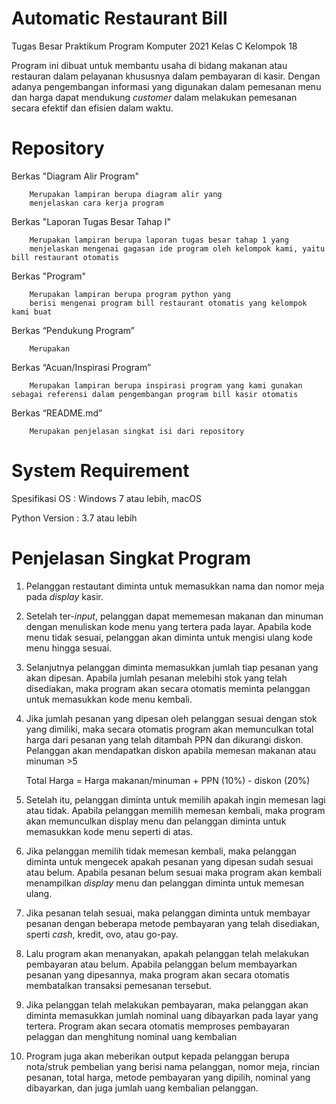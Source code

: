 # Automatic Restaurant Bill
Tugas Besar Praktikum Program Komputer 2021 Kelas C Kelompok  18

Program ini dibuat untuk membantu usaha di bidang makanan atau restauran dalam pelayanan khususnya dalam pembayaran di kasir. Dengan adanya pengembangan informasi yang digunakan dalam pemesanan menu dan harga dapat mendukung _customer_ dalam melakukan pemesanan secara efektif dan efisien dalam waktu.


# Repository

Berkas "Diagram Alir Program"
    
        Merupakan lampiran berupa diagram alir yang 
        menjelaskan cara kerja program

Berkas "Laporan Tugas Besar Tahap I"

        Merupakan lampiran berupa laporan tugas besar tahap 1 yang
        menjelaskan mengenai gagasan ide program oleh kelompok kami, yaitu bill restaurant otomatis 
        
Berkas "Program"
        
        Merupakan lampiran berupa program python yang
        berisi mengenai program bill restaurant otomatis yang kelompok kami buat
        
Berkas “Pendukung Program”

	    Merupakan
        
Berkas “Acuan/Inspirasi Program”

	    Merupakan lampiran berupa inspirasi program yang kami gunakan sebagai referensi dalam pengembangan program bill kasir otomatis
        
Berkas “README.md”

	    Merupakan penjelasan singkat isi dari repository
        
        
# System Requirement


Spesifikasi OS : Windows 7 atau lebih, macOS


Python Version : 3.7 atau lebih


# Penjelasan Singkat Program


1. Pelanggan restautant diminta untuk memasukkan nama dan nomor meja pada _display_ kasir.
   
2. Setelah ter-_input_, pelanggan dapat mememesan makanan dan minuman dengan menuliskan kode menu yang tertera pada layar.
   Apabila kode menu tidak sesuai, pelanggan akan diminta untuk mengisi ulang kode menu hingga sesuai.
   
3. Selanjutnya pelanggan diminta memasukkan jumlah tiap pesanan yang akan dipesan.
   Apabila jumlah pesanan melebihi stok yang telah disediakan, maka program akan secara otomatis meminta pelanggan untuk memasukkan kode menu kembali.

4. Jika jumlah pesanan yang dipesan oleh pelanggan sesuai dengan stok yang dimiliki, maka secara otomatis program akan memunculkan total harga dari pesanan yang telah ditambah PPN dan dikurangi diskon.
   Pelanggan akan mendapatkan diskon apabila memesan makanan atau minuman >5
        
	Total Harga = Harga makanan/minuman  + PPN (10%)  - diskon  (20%)

5. Setelah itu, pelanggan diminta untuk memilih apakah ingin memesan lagi atau tidak.
   Apabila pelanggan memilih memesan kembali, maka program akan memunculkan display menu dan pelanggan diminta untuk memasukkan kode menu seperti di atas.

6. Jika pelanggan memilih tidak memesan kembali, maka pelanggan diminta untuk mengecek apakah pesanan yang dipesan sudah sesuai atau belum.
   Apabila pesanan belum sesuai maka program akan kembali menampilkan _display_ menu dan pelanggan diminta untuk memesan ulang.
   
7. Jika pesanan telah sesuai, maka pelanggan diminta untuk membayar pesanan dengan beberapa metode pembayaran yang telah disediakan, sperti _cash_, kredit, ovo, atau go-pay.
   
8. Lalu program akan menanyakan, apakah pelanggan telah melakukan pembayaran atau belum. 
   Apabila pelanggan belum membayarkan pesanan yang dipesannya, maka program akan secara otomatis membatalkan transaksi pemesanan tersebut.
   
9. Jika pelanggan telah melakukan pembayaran, maka pelanggan akan diminta memasukkan jumlah nominal uang dibayarkan pada layar yang tertera. 
   Program akan secara otomatis memproses pembayaran pelaggan dan menghitung nominal uang kembalian
   
10. Program juga akan meberikan output kepada pelanggan berupa nota/struk pembelian yang berisi nama pelanggan, nomor meja, rincian pesanan, total harga, metode pembayaran yang dipilih, nominal yang dibayarkan, dan juga jumlah uang kembalian pelanggan. 
